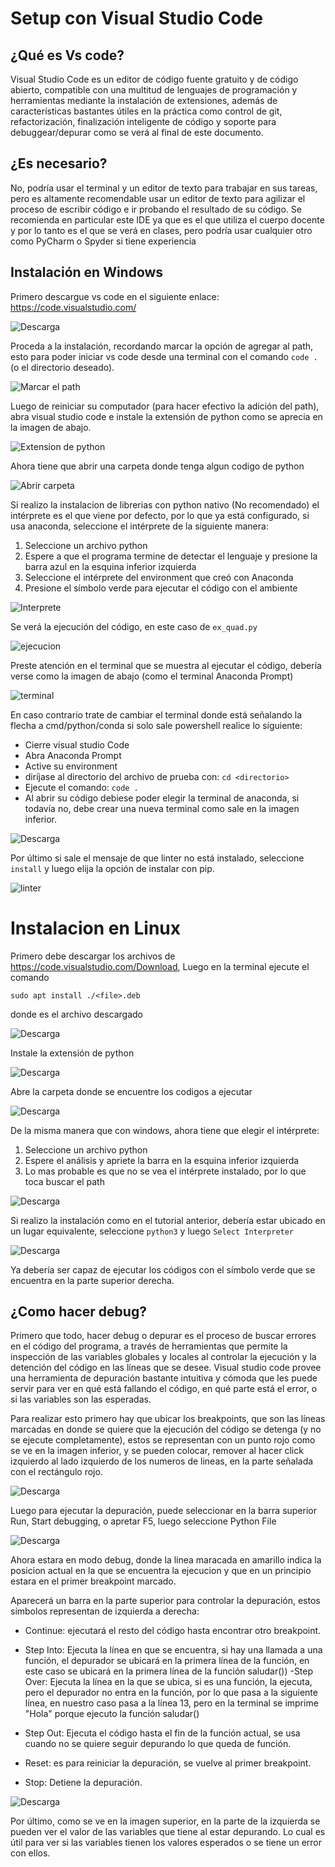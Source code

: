 # Setup con Visual Studio Code

## ¿Qué es Vs code?

Visual Studio Code es un editor de código fuente gratuito y de código abierto, compatible con una multitud de lenguajes de programación y herramientas mediante la instalación de extensiones, además de características bastantes útiles en la práctica como control de git, refactorización, finalización inteligente de código y soporte para debuggear/depurar como se verá al final de este documento.

## ¿Es necesario?
No, podría usar el terminal y un editor de texto para trabajar en sus tareas, pero es altamente recomendable usar un editor de texto para agilizar el proceso de escribir código e ir probando el resultado de su código. Se recomienda en particular este IDE ya que es el que utiliza el cuerpo docente y por lo tanto es el que se verá en clases, pero podría usar cualquier otro como PyCharm o Spyder si tiene experiencia

## Instalación en Windows

Primero descargue vs code en el siguiente enlace: https://code.visualstudio.com/

![Descarga](/captures/captura10.jpg)

Proceda a la instalación, recordando marcar la opción de agregar al path, esto para poder iniciar vs code desde una terminal con el comando ``code .`` (o el directorio deseado).

![Marcar el path](/captures/captura24.jpg)

Luego de reiniciar su computador (para hacer efectivo la adición del path), abra visual studio code e instale la extensión de python como se aprecia en la imagen de abajo.

![Extension de python](/captures/captura11.jpg)

Ahora tiene que abrir una carpeta donde tenga algun codigo de python

![Abrir carpeta](/captures/captura12.jpg)

Si realizo la instalacion de librerias con python nativo (No recomendado) el intérprete es el que viene por defecto, por lo que ya está configurado, si usa anaconda, seleccione el intérprete de la siguiente manera:
 
1. Seleccione un archivo python
2. Espere a que el programa termine de detectar el lenguaje y presione la barra azul en la esquina inferior izquierda
3. Seleccione el intérprete del environment que creó con Anaconda
4. Presione el símbolo verde para ejecutar el código con el ambiente

![Interprete](/captures/captura13.jpg)

Se verá la ejecución del código, en este caso de ``ex_quad.py``

![ejecucion](/captures/captura25.jpg)

Preste atención en el terminal que se muestra al ejecutar el código, debería verse como la imagen de abajo (como el terminal Anaconda Prompt)

![terminal](/captures/captura15.jpg)

En caso contrario trate de cambiar el terminal donde está señalando la flecha a cmd/python/conda si solo sale powershell realice lo siguiente:
- Cierre visual studio Code
- Abra Anaconda Prompt
- Active su environment
- diríjase al directorio del archivo de prueba con: ``cd <directorio>``
- Ejecute el comando: ``code .``
- Al abrir su código debiese poder elegir la terminal de anaconda, si todavía no, debe crear una nueva terminal como sale en la imagen inferior.

![Descarga](/captures/captura16.jpg)

Por último si sale el mensaje de que linter no está instalado, seleccione ``install`` y luego elija la opción de instalar con pip.

![linter](/captures/captura261.jpg)



# Instalacion en Linux

Primero debe descargar los archivos de https://code.visualstudio.com/Download, Luego en la terminal ejecute el comando

    sudo apt install ./<file>.deb

donde <file> es el archivo descargado

![Descarga](/captures/captura17.jpg)

Instale la extensión de python

![Descarga](/captures/captura19.jpg)

Abre la carpeta donde se encuentre los codigos a ejecutar

![Descarga](/captures/captura21.jpg)

De la misma manera que con windows, ahora tiene que elegir el intérprete:
1. Seleccione un archivo python
2. Espere el análisis y apriete la barra en la esquina inferior izquierda
3. Lo mas probable es que no se vea el intérprete instalado, por lo que toca buscar el path

![Descarga](/captures/captura22.jpg)

Si realizo la instalación como en el tutorial anterior, debería estar ubicado en un lugar equivalente, seleccione ``python3`` y luego ``Select Interpreter``

![Descarga](/captures/captura23.jpg)

Ya debería ser capaz de ejecutar los códigos con el símbolo verde que se encuentra en la parte superior derecha.

## ¿Como hacer debug?

Primero que todo, hacer debug o depurar es el proceso de buscar errores en el código del programa, a través de herramientas que permite la inspección de las variables globales y locales al controlar la ejecución y la detención del código en las líneas que se desee. Visual studio code provee una herramienta de depuración bastante intuitiva y cómoda que les puede servir para ver en qué está fallando el código, en qué parte está el error, o si las variables son las esperadas.

Para realizar esto primero hay que ubicar los breakpoints, que son las líneas marcadas en donde se quiere que la ejecución del código se detenga (y no se ejecute completamente), estos se representan con un punto rojo como se ve en la imagen inferior, y se pueden colocar, remover al hacer click izquierdo al lado izquierdo de los numeros de lineas, en la parte señalada con el rectángulo rojo.

![Descarga](/captures/deb1.jpg)

Luego para ejecutar la depuración, puede seleccionar en la barra superior Run, Start debugging, o apretar F5, luego seleccione Python File

![Descarga](/captures/deb2.jpg)

Ahora estara en modo debug, donde la linea maracada en amarillo indica la posicion actual en la que se encuentra la ejecucion y que en un principio estara en el primer breakpoint marcado.

Aparecerá un barra en la parte superior para controlar la depuración, estos símbolos representan de izquierda a derecha:

- Continue: ejecutará el resto del código hasta encontrar otro breakpoint.

- Step Into: Ejecuta la línea en que se encuentra, si hay una llamada a una función, el depurador se ubicará en la primera línea de la función, en este caso se ubicará en la primera línea de la función saludar())
-Step Over: Ejecuta la línea en la que se ubica, si es una función, la ejecuta, pero el depurador no entra en la función, por lo que pasa a la siguiente línea, en nuestro caso pasa a la línea 13, pero en la terminal se imprime "Hola" porque ejecuto la función saludar()
- Step Out: Ejecuta el código hasta el fin de la función actual, se usa cuando no se quiere seguir depurando lo que queda de función.
- Reset: es para reiniciar la depuración, se vuelve al primer breakpoint.
- Stop: Detiene la depuración.

![Descarga](/captures/deb4.jpg)

Por último, como se ve en la imagen superior, en la parte de la izquierda se pueden ver el valor de las variables que tiene al estar depurando. Lo cual es útil para ver si las variables tienen los valores esperados o se tiene un error con ellos.
